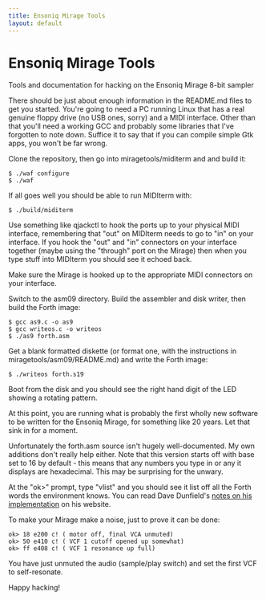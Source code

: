 ```yaml
---
title: Ensoniq Mirage Tools
layout: default
---
```


Ensoniq Mirage Tools
==================

Tools and documentation for hacking on the Ensoniq Mirage 8-bit sampler

There should be just about enough information in the README.md files to get you started.  You're going to need a PC running Linux that has a real genuine floppy drive (no USB ones, sorry) and a MIDI interface.  Other than that you'll need a working GCC and probably some libraries that I've forgotten to note down. Suffice it to say that if you can compile simple Gtk apps, you won't be far wrong.

Clone the repository, then go into miragetools/miditerm and and build it:

    $ ./waf configure
    $ ./waf

If all goes well you should be able to run MIDIterm with:

    $ ./build/miditerm

Use something like qjackctl to hook the ports up to your physical MIDI interface, remembering that "out" on MIDIterm needs to go to "in" on your interface.  If you hook the "out" and "in" connectors on your interface together (maybe using the "through" port on the Mirage) then when you type stuff into MIDIterm you should see it echoed back.

Make sure the Mirage is hooked up to the appropriate MIDI connectors on your interface.

Switch to the asm09 directory.  Build the assembler and disk writer, then build the Forth image:

    $ gcc as9.c -o as9
    $ gcc writeos.c -o writeos
    $ ./as9 forth.asm

Get a blank formatted diskette (or format one, with the instructions in miragetools/asm09/README.md) and write the Forth image:

    $ ./writeos forth.s19

Boot from the disk and you should see the right hand digit of the LED showing a rotating pattern.

At this point, you are running what is probably the first wholly new software to be written for the Ensoniq Mirage, for something like 20 years.  Let that sink in for a moment.

Unfortunately the forth.asm source isn't hugely well-documented.  My own additions don't really help either.  Note that this version starts off with base set to 16 by default - this means that any numbers you type in or any it displays are hexadecimal.  This may be surprising for the unwary.

At the "ok>" prompt, type "vlist" and you should see it list off all the Forth words the environment knows.  You can read Dave Dunfield's [notes on his implementation](http://www.classiccmp.org/dunfield/d6809/d/forth.txt) on his website.

To make your Mirage make a noise, just to prove it can be done:

    ok> 18 e200 c! ( motor off, final VCA unmuted)
    ok> 50 e410 c! ( VCF 1 cutoff opened up somewhat)
    ok> ff e408 c! ( VCF 1 resonance up full)

You have just unmuted the audio (sample/play switch) and set the first VCF to
self-resonate.

Happy hacking!

